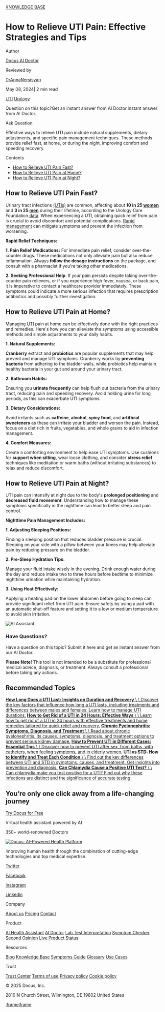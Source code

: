 [KNOWLEDGE BASE](https://docus.ai/knowledge-base)

# How to Relieve UTI Pain: Effective Strategies and Tips

Author

[Docus AI Doctor](https://docus.ai/ai-doctor)

Reviewed by

[DrAnnaNersisyan](https://docus.ai/author/dr-anna-nersisyan)

May 08, 2024\| 2 min read

[UTI](https://docus.ai/tags/uti) [Urology](https://docus.ai/tags/urology)

Question on this topic?Get an instant answer from AI Doctor.Instant answer from AI Doctor.

Ask Question

Effective ways to relieve UTI pain include natural supplements, dietary adjustments, and specific pain management techniques. These methods provide relief fast, at home, or during the night, improving comfort and speeding recovery.

Contents

- [How to Relieve UTI Pain Fast?](https://docus.ai/knowledge-base/how-to-relieve-uti-pain#how-to-relieve-uti-pain-fast)
- [How to Relieve UTI Pain at Home?](https://docus.ai/knowledge-base/how-to-relieve-uti-pain#how-to-relieve-uti-pain-at-home)
- [How to Relieve UTI Pain at Night?](https://docus.ai/knowledge-base/how-to-relieve-uti-pain#how-to-relieve-uti-pain-at-night)

## How to Relieve UTI Pain Fast?

Urinary tract infections [(UTIs)](https://docus.ai/symptoms-guide/bladder-infection-vs-uti#what-is-a-uti) are common, affecting about **10 in 25 [women](https://docus.ai/symptoms-guide/stabbing-pain-in-pelvic-area-in-females)** and **3 in 25 [men](https://docus.ai/symptoms-guide/pelvic-pain-in-men)** during their lifetime, according to the Urology Care Foundation [data](https://www.urologyhealth.org/healthy-living/urologyhealth-extra/magazine-archives/summer-2016/understanding-utis-across-the-lifespan). When experiencing a UTI, obtaining quick relief from pain is crucial to avoid discomfort and potential complications. [Rapid management](https://docus.ai/knowledge-base/get-rid-of-uti-in-24-hours) can mitigate symptoms and prevent the infection from worsening.

**Rapid Relief Techniques:**

**1\. Pain Relief Medications:** For immediate pain relief, consider over-the-counter drugs. These medications not only alleviate pain but also reduce inflammation. Always **follow the dosage instructions** on the package, and consult with a pharmacist if you're taking other medications.

**2\. Seeking Professional Help**: If your pain persists despite taking over-the-counter pain relievers, or if you experience high fever, nausea, or back pain, it is imperative to contact a healthcare provider immediately. These symptoms could indicate a more serious infection that requires prescription antibiotics and possibly further investigation.

## How to Relieve UTI Pain at Home?

Managing [UTI](https://docus.ai/knowledge-base/how-long-does-a-uti-last) pain at home can be effectively done with the right practices and remedies. Here's how you can alleviate the symptoms using accessible methods and simple adjustments to your daily habits.

**1\. Natural Supplements:**

**Cranberry** extract and **probiotics** are popular supplements that may help prevent and manage UTI symptoms. Cranberry works by **preventing bacteria** from adhering to the bladder walls, while probiotics help maintain healthy bacteria in your gut and around your urinary tract.

**2\. Bathroom Habits:**

Ensuring you **urinate frequently** can help flush out bacteria from the urinary tract, reducing pain and speeding recovery. Avoid holding urine for long periods, as this can exacerbate UTI symptoms.

**3\. Dietary Considerations:**

Avoid irritants such as **caffeine**, **alcohol**, **spicy food**, and **artificial sweeteners** as these can irritate your bladder and worsen the pain. Instead, focus on a diet rich in fruits, vegetables, and whole grains to aid in infection management.

**4\. Comfort Measures:**

Create a comforting environment to help ease UTI symptoms. Use cushions for **support when sitting**, wear loose clothing, and consider **stress relief** techniques like meditation or warm baths (without irritating substances) to relax and reduce discomfort.

## How to Relieve UTI Pain at Night?

UTI pain can intensify at night due to the body's **prolonged positioning** and **decreased fluid movement**. Understanding how to manage these symptoms specifically in the nighttime can lead to better sleep and pain control.

**Nighttime Pain Management Includes:**

**1\. Adjusting Sleeping Positions:**

Finding a sleeping position that reduces bladder pressure is crucial. Sleeping on your side with a pillow between your knees may help alleviate pain by reducing pressure on the bladder.

**2\. Pre-Sleep Hydration Tips:**

Manage your fluid intake wisely in the evening. Drink enough water during the day and reduce intake two to three hours before bedtime to minimize nighttime urination while maintaining hydration.

**3\. Using Heat Effectively:**

Applying a heating pad on the lower abdomen before going to sleep can provide significant relief from UTI pain. Ensure safety by using a pad with an automatic shut-off feature and setting it to a low or medium temperature to avoid skin irritation.

![AI Assistant](https://docus.ai/images/small-assistant.png)

### Have Questions?

Have a question on this topic? Submit it here and get an instant answer from our AI Doctor.

**Please Note!** This tool is not intended to be a substitute for professional medical advice, diagnosis, or treatment. Always consult a professional before taking any actions.

## Recommended Topics

[**How Long Does a UTI Last: Insights on Duration and Recovery** \\
\\
Discover the key factors that influence how long a UTI lasts, including treatments and differences between males and females. Learn how to manage UTI durations.](https://docus.ai/knowledge-base/how-long-does-a-uti-last) [**How to Get Rid of a UTI in 24 Hours: Effective Ways** \\
\\
Learn how to get rid of a UTI in 24 hours with effective treatments and home remedies tailored for quick relief and recovery.](https://docus.ai/knowledge-base/get-rid-of-uti-in-24-hours) [**Chronic Pyelonephritis: Symptoms, Diagnosis, and Treatment** \\
\\
Read about chronic pyelonephritis, its causes, symptoms, diagnosis, and treatment options to prevent serious kidney damage.](https://docus.ai/knowledge-base/chronic-pyelonephritis) [**How to Prevent UTI in Different Cases: Essential Tips** \\
\\
Discover how to prevent UTI after sex, from baths, with catheters, when feeling symptoms, and in elderly women.](https://docus.ai/knowledge-base/how-to-prevent-uti) [**UTI vs STD: How to Identify and Treat Each Condition** \\
\\
Find out the key differences between UTI and STD in symptoms, causes, and treatment. Get insights into prevention and diagnosis.](https://docus.ai/knowledge-base/uti-vs-std) [**Can Chlamydia Cause a Positive UTI Test?** \\
\\
Can chlamydia make you test positive for a UTI? Find out why these infections are distinct and the significance of accurate testing.](https://docus.ai/knowledge-base/can-chlamydia-cause-positive-uti-test)

## You’re only one click away from a life-changing journey

[Try Docus for Free](https://my.docus.ai/auth/signup)

Virtual health assistant powered by AI

350+ world-renowned Doctors

[![Docus: AI-Powered Health Platform](https://docus.ai/docus-dark-logo.svg)](https://docus.ai/)

Improving human health through the combination of cutting-edge technologies and top medical expertise.

[Twitter](https://twitter.com/docus_ai)

[Facebook](https://www.facebook.com/docusai)

[Instagram](https://www.instagram.com/docus.ai/)

[Linkedin](https://www.linkedin.com/company/docusai/)

Company

[About us](https://docus.ai/about-us) [Pricing](https://docus.ai/pricing) [Contact](https://docus.ai/contact)

Product

[AI Health Assistant](https://docus.ai/ai-health-assistant) [AI Doctor](https://docus.ai/ai-doctor) [Lab Test Interpretation](https://docus.ai/lab-test-interpretation) [Symptom Checker](https://docus.ai/symptom-checker) [Second Opinion](https://docus.ai/second-opinion) [Live Product Status](https://docus.statuspage.io/)

Resources

[Blog](https://docus.ai/blog) [Knowledge Base](https://docus.ai/knowledge-base) [Symptoms Guide](https://docus.ai/symptoms-guide) [Glossary](https://docus.ai/glossary) [Use Cases](https://docus.ai/use-cases)

Trust

[Trust Center](https://trust.docus.ai/) [Terms of use](https://docus.ai/terms-of-use) [Privacy policy](https://docus.ai/privacy-policy) [Cookie policy](https://docus.ai/cookie-policy)

© 2025 Docus, Inc.

2810 N Church Street, Wilmington, DE 19802 United States

[iframe](https://td.doubleclick.net/td/ga/rul?tid=G-C1NR4HEC74&gacid=970834946.1741381898&gtm=45je5362v874030715z8849365654za200zb849365654&dma=0&gcs=G1--&gcd=13l3l3R3l5l1&npa=0&pscdl=noapi&aip=1&fledge=1&frm=0&tag_exp=102015666~102067808~102482433~102539968~102587591~102640600~102717422~102788824&z=1513228764)[iframe](https://td.doubleclick.net/td/rul/11076298198?random=1741381897841&cv=11&fst=1741381897841&fmt=3&bg=ffffff&guid=ON&async=1&gtm=45je5362v874030715z8849365654za200zb849365654&gcd=13l3l3R3l5l1&dma=0&tag_exp=102015666~102067808~102482433~102539968~102587591~102640600~102717422~102788824&u_w=1280&u_h=1024&url=https%3A%2F%2Fdocus.ai%2Fknowledge-base%2Fhow-to-relieve-uti-pain&hn=www.googleadservices.com&frm=0&tiba=How%20to%20Relieve%20UTI%20Pain%3A%20Effective%20Strategies%20and%20Tips&npa=0&pscdl=noapi&auid=1036300018.1741381897&uaa=&uab=&uafvl=&uamb=0&uam=&uap=&uapv=&uaw=0&fledge=1&data=event%3Dgtag.config)